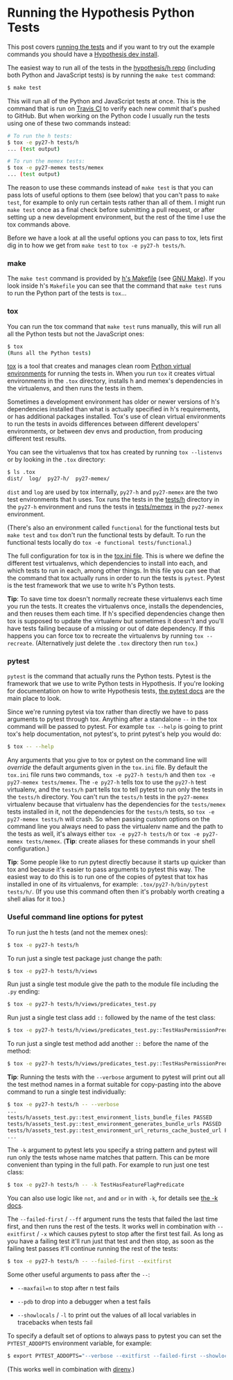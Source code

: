 Running the Hypothesis Python Tests
===================================

This post covers [running the tests](http://h.readthedocs.io/en/latest/developing/install/website/#running-h-s-tests)
and if you want to try out the example commands you should have a
[Hypothesis dev install](http://h.readthedocs.io/en/latest/developing/install/).

The easiest way to run all of the tests in the
[hypothesis/h repo](https://github.com/hypothesis/h) (including both
Python and JavaScript tests) is by running the `make test` command:

```bash
$ make test
```

This will run all of the Python and JavaScript tests at once.
This is the command that is run on [Travis CI](https://travis-ci.org/hypothesis/h)
to verify each new commit that's pushed to GitHub.
But when working on the Python code I usually run the tests using one of these
two commands instead:

```bash
# To run the h tests:
$ tox -e py27-h tests/h
... (test output)

# To run the memex tests:
$ tox -e py27-memex tests/memex
... (test output)
```

The reason to use these commands instead of `make test` is that you can pass
lots of useful options to them (see below) that you can't pass to `make test`,
for example to only run certain tests rather than all of them.
I might run `make test` once as a final check before submitting a pull request,
or after setting up a new development environment, but the rest of the time I
use the tox commands above.

Before we have a look at all the useful options you can pass to tox, lets first
dig in to how we get from `make test` to `tox -e py27-h tests/h`.


### make

The `make test` command is provided by
[h's Makefile](https://github.com/hypothesis/h/blob/2fda3f382a4b9563a4a3e4c8d8713fc2771edd1f/Makefile) (see [GNU Make](https://www.gnu.org/software/make/)). 
If you look inside h's `Makefile` you can see that the command that
`make test` runs to run the Python part of the tests is `tox`...


### tox

You can run the tox command that `make test` runs manually, this will run all
all the Python tests but not the JavaScript ones:

```bash
$ tox
(Runs all the Python tests)
```

[tox](https://tox.readthedocs.io/) is a tool that creates and manages clean room
[Python virtual environments](https://virtualenv.pypa.io/) for running the
tests in. When you run `tox` it creates virtual environments in the
`.tox` directory, installs h and memex's dependencies in the virtualenvs, and
then runs the tests in them.

Sometimes a development environment has older or newer versions of h's
dependencies installed than what is actually specified in h's requirements, or
has additional packages installed. Tox's use of clean virtual environments to
run the tests in avoids differences between different developers' environments,
or between dev envs and production, from producing different test results.

You can see the virtualenvs that tox has created by running `tox --listenvs` or
by looking in the `.tox` directory:

```bash
$ ls .tox
dist/  log/  py27-h/  py27-memex/
```

`dist` and `log` are used by tox internally, `py27-h` and `py27-memex` are the
two test environments that h uses. Tox runs the tests in the
[tests/h](https://github.com/hypothesis/h/tree/9f2602d10dc11f3cc5765cc9d3e4454a8629a94e/tests/h)
directory in the `py27-h` environment and runs the tests in
[tests/memex](https://github.com/hypothesis/h/tree/9f2602d10dc11f3cc5765cc9d3e4454a8629a94e/tests/memex)
in the `py27-memex` environment.

(There's also an environment called `functional` for the functional tests but
`make test` and `tox` don't run the functional tests by default. To run the
functional tests locally do `tox -e functional tests/functional`.)

The full configuration for tox is in the
[tox.ini file](https://github.com/hypothesis/h/blob/2fda3f382a4b9563a4a3e4c8d8713fc2771edd1f/tox.ini).
This is where we define the different test virtualenvs, which dependencies to
install into each, and which tests to run in each, among other things. In this
file you can see that the command that tox actually runs in order to run the
tests is `pytest`. Pytest is the test framework that we use to write h's
Python tests.

**Tip**: To save time tox doesn't normally recreate these virtualenvs each time
you run the tests. It creates the virtualenvs once, installs the
dependencies, and then reuses them each time. If h's specified dependencies
change then tox is supposed to update the virtualenv but sometimes it
doesn't and you'll have tests failing because of a missing or out of date
dependency. If this happens you can force tox to recreate the virtualenvs
by running `tox --recreate`. (Alternatively just delete the `.tox` directory
then run `tox`.)


### pytest

`pytest` is the command that actually runs the Python tests.
Pytest is the framework that we use to write Python
tests in Hypothesis. If you're looking for documentation on how to write
Hypothesis tests, [the pytest docs](http://docs.pytest.org/en/latest/) are the
main place to look.

Since we're running pytest via tox rather than directly we have to pass
arguments to pytest through tox. Anything after a standalone `--` in the tox command
will be passed to pytest. For example `tox --help` is going to print tox's
help documentation, not pytest's, to print pytest's help you would do:

```bash
$ tox -- --help
```

Any arguments that you give to tox or pytest on the command line will
_override_ the default arguments given in the `tox.ini` file. By default the
`tox.ini` file runs two commands, `tox -e py27-h tests/h` and then
`tox -e py27-memex tests/memex`. The `-e py27-h` tells tox to use the
`py27-h` test virtualenv, and the `tests/h` part tells tox to tell pytest to
run only the tests in the `tests/h` directory. You can't run the `tests/h`
tests in the `py27-memex` virtualenv because that virtualenv has the
dependencies for the `tests/memex` tests installed in it, not the dependencies
for the `tests/h` tests, so `tox -e py27-memex tests/h` will crash.
So when passing custom options on the command line you always need to pass the
virtualenv name and the path to the tests as well, it's always either
`tox -e py27-h tests/h` or `tox -e py27-memex tests/memex`.
(**Tip**: create aliases for these commands in your shell configuration.)

**Tip**: Some people like to run pytest directly because it starts up quicker
than tox and because it's easier to pass arguments to pytest this way.
The easiest way to do this is to run one of the copies of pytest that tox has
installed in one of its virtualenvs, for example:
`.tox/py27-h/bin/pytest tests/h/`. (If you use this command often then it's
probably worth creating a shell alias for it too.)


### Useful command line options for pytest

To run just the h tests (and not the memex ones):

```bash
$ tox -e py27-h tests/h
```

To run just a single test package just change the path:

```bash
$ tox -e py27-h tests/h/views
```

Run just a single test module give the path to the module file including the
`.py` ending:

```bash
$ tox -e py27-h tests/h/views/predicates_test.py
```

Run just a single test class add `::` followed by the name of the test class:

```bash
$ tox -e py27-h tests/h/views/predicates_test.py::TestHasPermissionPredicate
```

To run just a single test method add another `::` before the name of the
method:

```bash
$ tox -e py27-h tests/h/views/predicates_test.py::TestHasPermissionPredicate::test_text
```

**Tip**: Running the tests with the `--verbose` argument to pytest will print
out all the test method names in a format suitable for copy-pasting into the
above command to run a single test individually:

```bash
$ tox -e py27-h tests/h -- --verbose
...
tests/h/assets_test.py::test_environment_lists_bundle_files PASSED
tests/h/assets_test.py::test_environment_generates_bundle_urls PASSED
tests/h/assets_test.py::test_environment_url_returns_cache_busted_url PASSED
...
```

The `-k` argument to pytest lets you specify a string pattern and pytest will
run only the tests whose name matches that pattern. This can be more convenient
than typing in the full path. For example to run just one test class:

```bash
$ tox -e py27-h tests/h -- -k TestHasFeatureFlagPredicate
```

You can also use logic like `not`, `and` and `or` in with `-k`, for details see
[the -k docs](http://docs.pytest.org/en/latest/example/markers.html#using-k-expr-to-select-tests-based-on-their-name).

The `--failed-first` / `--ff` argument runs the tests that failed the last time
first, and then runs the rest of the tests. It works well in combination with
`--exitfirst` / `-x` which causes pytest to stop after the first test fail.
As long as you have a failing test it'll run just that test and then stop,
as soon as the failing test passes it'll continue running the rest of the
tests:

```bash
$ tox -e py27-h tests/h -- --failed-first --exitfirst
```

Some other useful arguments to pass after the `--`:

* `--maxfail=n` to stop after n test fails

* `--pdb` to drop into a debugger when a test fails

* `--showlocals` / `-l` to print out the values of all local variables in
  tracebacks when tests fail

To specify a default set of options to always pass to pytest you can set the
`PYTEST_ADDOPTS` environment variable, for example:

```bash
$ export PYTEST_ADDOPTS="--verbose --exitfirst --failed-first --showlocals"
```

(This works well in combination with [direnv](https://direnv.net/).)
